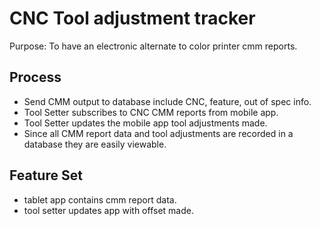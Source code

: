 # CNC Tool adjustment tracker

Purpose: To have an electronic alternate to color printer cmm reports.

## Process

- Send CMM output to database include CNC, feature, out of spec info.
- Tool Setter subscribes to CNC CMM reports from mobile app.
- Tool Setter updates the mobile app tool adjustments made.
- Since all CMM report data and tool adjustments are recorded in a database they are easily viewable.

## Feature Set

- tablet app contains cmm report data.
- tool setter updates app with offset made.
